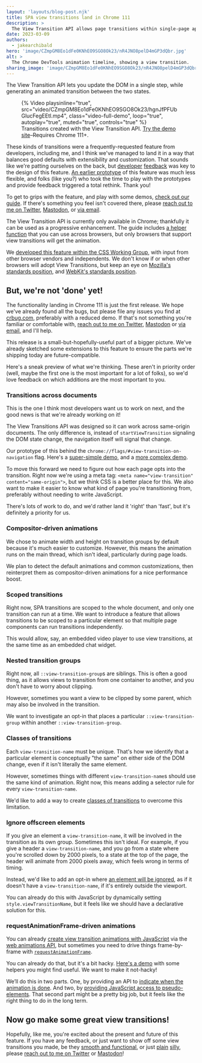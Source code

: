 ```yaml
---
layout: 'layouts/blog-post.njk'
title: SPA view transitions land in Chrome 111
description: >
  The View Transition API allows page transitions within single-page apps, and will later include multi-page apps.
date: 2023-03-09
authors:
  - jakearchibald
hero: 'image/CZmpGM8Eo1dFe0KNhEO9SGO8Ok23/nR4JNO8pelD4mGP3dQbr.jpg'
alt: >
  The Chrome DevTools animation timeline, showing a view transition.
sharing_image: 'image/CZmpGM8Eo1dFe0KNhEO9SGO8Ok23/nR4JNO8pelD4mGP3dQbr.jpg'
---
```


The View Transition API lets you update the DOM in a single step, while generating an animated transition between the two states.

<style>
  .video-full-demo {
    aspect-ratio: 1520 / 1054;
  }
</style>

<figure>
  {% Video
    playsinline="true",
    src="video/CZmpGM8Eo1dFe0KNhEO9SGO8Ok23/hgnJfPFUbGlucFegEEtl.mp4",
    class="video-full-demo",
    loop="true",
    autoplay="true",
    muted="true",
    controls="true"
  %}
  <figcaption>Transitions created with the View Transition API. <a href="https://http203-playlist.netlify.app/">Try the demo site</a>–Requires Chrome 111+.</figcaption>
</figure>

These kinds of transitions were a frequently-requested feature from developers, including me, and I think we've managed to land it in a way that balances good defaults with extensibility and customization. That sounds like we're patting ourselves on the back, but [developer](https://twitter.com/DavidKPiano/status/1428043899482824710) [feedback](https://twitter.com/jods16/status/1428434783441494023) was key to the design of this feature. [An earlier prototype](https://github.com/WICG/view-transitions/tree/92ea1f3e8cd5e16099b288838644d04c6cb08b61) of this feature was much less flexible, and folks (like you?) who took the time to play with the prototypes and provide feedback triggered a total rethink. Thank you!

To get to grips with the feature, and play with some demos, [check out our guide](/docs/web-platform/view-transitions/). If there's something you feel isn't covered there, please [reach out to me on Twitter](https://twitter.com/jaffathecake), [Mastodon](https://mastodon.social/@jaffathecake), or [via email](mailto:view-transitions-api@chromium.org).

The View Transition API is currently only available in Chrome; thankfully it can be used as a progressive enhancement. The guide includes [a helper function](/docs/web-platform/view-transitions/#not-a-polyfill) that you can use across browsers, but only browsers that support view transitions will get the animation.

We [developed this feature within the CSS Working Group](https://drafts.csswg.org/css-view-transitions-1/), with input from other browser vendors and independents. We don't know if or when other browsers will adopt View Transitions, but keep an eye on [Mozilla's standards position](https://github.com/mozilla/standards-positions/issues/677), and [WebKit's standards position](https://github.com/WebKit/standards-positions/issues/48).

## But, we're not 'done' yet!

The functionality landing in Chrome 111 is just the first release. We hope we've already found all the bugs, but please file any issues you find at [crbug.com](http://crbug.com/new), preferably with a reduced demo. If that's not something you're familiar or comfortable with, [reach out to me on Twitter](https://twitter.com/jaffathecake), [Mastodon](https://mastodon.social/@jaffathecake) or [via email](mailto:view-transitions-api@chromium.org), and I'll help.

This release is a small-but-hopefully-useful part of a bigger picture. We've already sketched some extensions to this feature to ensure the parts we're shipping today are future-compatible.

Here's a sneak preview of what we're thinking. These aren't in priority order (well, maybe the first one is the most important for a lot of folks), so we'd love feedback on which additions are the most important to you.

### Transitions across documents

This is the one I think most developers want us to work on next, and the good news is that we're already working on it!

The View Transitions API was designed so it can work across same-origin documents. The only difference is, instead of `startViewTransition` signaling the DOM state change, the navigation itself will signal that change.

Our prototype of this behind the `chrome://flags/#view-transition-on-navigation` flag. Here's a [super-simple demo](https://simple-set-demos.glitch.me/mpa/), and a [more complex demo](https://deploy-preview-28--http203-playlist.netlify.app/).

To move this forward we need to figure out how each page opts into the transition. Right now we're using a meta tag: `<meta name="view-transition" content="same-origin">`, but we think CSS is a better place for this. We also want to make it easier to know what kind of page you're transitioning from, preferably without needing to write JavaScript.

There's lots of work to do, and we'd rather land it 'right' than 'fast', but it's definitely a priority for us.

### Compositor-driven animations

We chose to animate width and height on transition groups by default because it's much easier to customize. However, this means the animation runs on the main thread, which isn't ideal, particularly during page loads.

We plan to detect the default animations and common customizations, then reinterpret them as compositor-driven animations for a nice performance boost.

### Scoped transitions

Right now, SPA transitions are scoped to the whole document, and only one transition can run at a time. We want to introduce a feature that allows transitions to be scoped to a particular element so that multiple page components can run transitions independently.

This would allow, say, an embedded video player to use view transitions, at the same time as an embedded chat widget.

### Nested transition groups

Right now, all `::view-transition-group`s are siblings. This is often a good thing, as it allows views to transition from one container to another, and you don't have to worry about clipping.

However, sometimes you want a view to be clipped by some parent, which may also be involved in the transition.

We want to investigate an opt-in that places a particular `::view-transition-group` within another `::view-transition-group`.

### Classes of transitions

Each `view-transition-name` must be unique. That's how we identify that a particular element is conceptually "the same" on either side of the DOM change, even if it isn't literally the same element.

However, sometimes things with different `view-transition-name`s should use the same kind of animation. Right now, this means adding a selector rule for every `view-transition-name`.

We'd like to add a way to create [classes of transitions](https://github.com/w3c/csswg-drafts/issues/8319) to overcome this limitation.

### Ignore offscreen elements

If you give an element a `view-transition-name`, it will be involved in the transition as its own group. Sometimes this isn't ideal. For example, if you give a header a `view-transition-name`, and you go from a state where you're scrolled down by 2000 pixels, to a state at the top of the page, the header will animate from 2000 pixels away, which feels wrong in terms of timing.

Instead, we'd like to add an opt-in where [an element will be ignored](https://github.com/w3c/csswg-drafts/issues/8282), as if it doesn't have a `view-transition-name`, if it's entirely outside the viewport.

You can already do this with JavaScript by dynamically setting `style.viewTransitionName`, but it feels like we should have a declarative solution for this.

### requestAnimationFrame-driven animations

You can already [create view transition animations with JavaScript](/docs/web-platform/view-transitions/#animating-with-javascript) via the [web animations API](https://developer.mozilla.org/docs/Web/API/Web_Animations_API), but sometimes you need to drive things frame-by-frame with <code>[requestAnimationFrame](https://developer.mozilla.org/docs/Web/API/window/requestAnimationFrame)</code>.

You can already do that, but it's a bit hacky. [Here's a demo](https://simple-set-demos.glitch.me/raf/) with some helpers you might find useful. We want to make it not-hacky!

We’ll do this in two parts. One, by providing an API to [indicate when the animation is done](https://github.com/w3c/csswg-drafts/issues/8132). And two, by [providing JavaScript access to pseudo-elements](https://www.w3.org/TR/css-pseudo-4/#CSSPseudoElement-interface). That second part might be a pretty big job, but it feels like the right thing to do in the long term.

## Now go make some great view transitions!

Hopefully, like me, you're excited about the present and future of this feature. If you have any feedback, or just want to show off some view transitions you made, be they [smooth and functional](https://twitter.com/jaffathecake/status/1630156449610362885), or just [plain](https://twitter.com/jaffathecake/status/1626161752827199489) [silly](https://twitter.com/jaffathecake/status/1621949535437164546), please [reach out to me on Twitter](https://twitter.com/jaffathecake) or [Mastodon](https://mastodon.social/@jaffathecake)!

